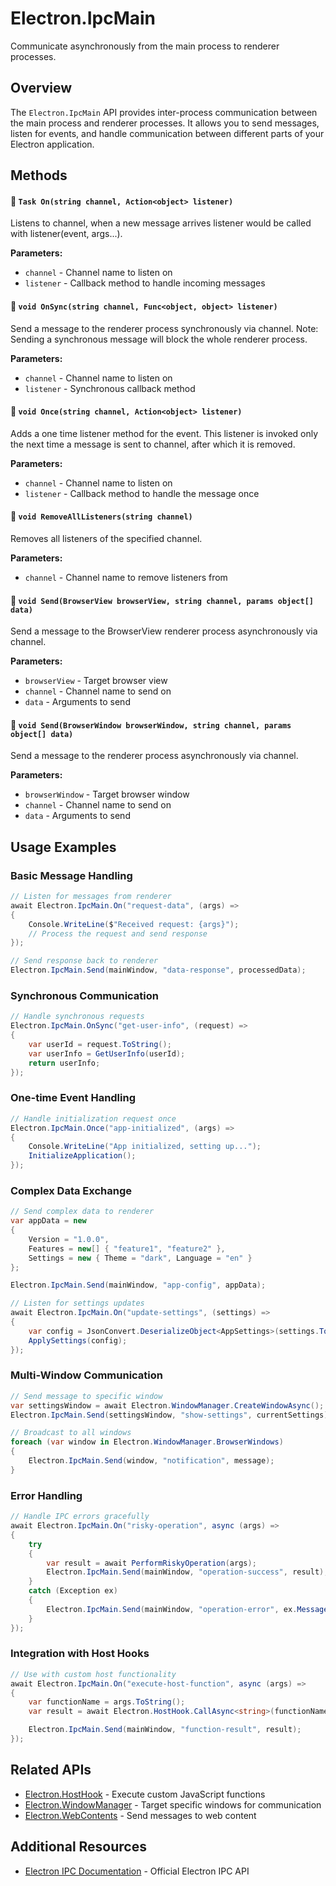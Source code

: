 # Electron.IpcMain

Communicate asynchronously from the main process to renderer processes.

## Overview

The `Electron.IpcMain` API provides inter-process communication between the main process and renderer processes. It allows you to send messages, listen for events, and handle communication between different parts of your Electron application.

## Methods

#### 🧊 `Task On(string channel, Action<object> listener)`
Listens to channel, when a new message arrives listener would be called with listener(event, args...).

**Parameters:**
- `channel` - Channel name to listen on
- `listener` - Callback method to handle incoming messages

#### 🧊 `void OnSync(string channel, Func<object, object> listener)`
Send a message to the renderer process synchronously via channel. Note: Sending a synchronous message will block the whole renderer process.

**Parameters:**
- `channel` - Channel name to listen on
- `listener` - Synchronous callback method

#### 🧊 `void Once(string channel, Action<object> listener)`
Adds a one time listener method for the event. This listener is invoked only the next time a message is sent to channel, after which it is removed.

**Parameters:**
- `channel` - Channel name to listen on
- `listener` - Callback method to handle the message once

#### 🧊 `void RemoveAllListeners(string channel)`
Removes all listeners of the specified channel.

**Parameters:**
- `channel` - Channel name to remove listeners from

#### 🧊 `void Send(BrowserView browserView, string channel, params object[] data)`
Send a message to the BrowserView renderer process asynchronously via channel.

**Parameters:**
- `browserView` - Target browser view
- `channel` - Channel name to send on
- `data` - Arguments to send

#### 🧊 `void Send(BrowserWindow browserWindow, string channel, params object[] data)`
Send a message to the renderer process asynchronously via channel.

**Parameters:**
- `browserWindow` - Target browser window
- `channel` - Channel name to send on
- `data` - Arguments to send

## Usage Examples

### Basic Message Handling

```csharp
// Listen for messages from renderer
await Electron.IpcMain.On("request-data", (args) =>
{
    Console.WriteLine($"Received request: {args}");
    // Process the request and send response
});

// Send response back to renderer
Electron.IpcMain.Send(mainWindow, "data-response", processedData);
```

### Synchronous Communication

```csharp
// Handle synchronous requests
Electron.IpcMain.OnSync("get-user-info", (request) =>
{
    var userId = request.ToString();
    var userInfo = GetUserInfo(userId);
    return userInfo;
});
```

### One-time Event Handling

```csharp
// Handle initialization request once
Electron.IpcMain.Once("app-initialized", (args) =>
{
    Console.WriteLine("App initialized, setting up...");
    InitializeApplication();
});
```

### Complex Data Exchange

```csharp
// Send complex data to renderer
var appData = new
{
    Version = "1.0.0",
    Features = new[] { "feature1", "feature2" },
    Settings = new { Theme = "dark", Language = "en" }
};

Electron.IpcMain.Send(mainWindow, "app-config", appData);

// Listen for settings updates
await Electron.IpcMain.On("update-settings", (settings) =>
{
    var config = JsonConvert.DeserializeObject<AppSettings>(settings.ToString());
    ApplySettings(config);
});
```

### Multi-Window Communication

```csharp
// Send message to specific window
var settingsWindow = await Electron.WindowManager.CreateWindowAsync();
Electron.IpcMain.Send(settingsWindow, "show-settings", currentSettings);

// Broadcast to all windows
foreach (var window in Electron.WindowManager.BrowserWindows)
{
    Electron.IpcMain.Send(window, "notification", message);
}
```

### Error Handling

```csharp
// Handle IPC errors gracefully
await Electron.IpcMain.On("risky-operation", async (args) =>
{
    try
    {
        var result = await PerformRiskyOperation(args);
        Electron.IpcMain.Send(mainWindow, "operation-success", result);
    }
    catch (Exception ex)
    {
        Electron.IpcMain.Send(mainWindow, "operation-error", ex.Message);
    }
});
```

### Integration with Host Hooks

```csharp
// Use with custom host functionality
await Electron.IpcMain.On("execute-host-function", async (args) =>
{
    var functionName = args.ToString();
    var result = await Electron.HostHook.CallAsync<string>(functionName);

    Electron.IpcMain.Send(mainWindow, "function-result", result);
});
```

## Related APIs

- [Electron.HostHook](HostHook.md) - Execute custom JavaScript functions
- [Electron.WindowManager](WindowManager.md) - Target specific windows for communication
- [Electron.WebContents](WebContents.md) - Send messages to web content

## Additional Resources

- [Electron IPC Documentation](https://electronjs.org/docs/api/ipc-main) - Official Electron IPC API
